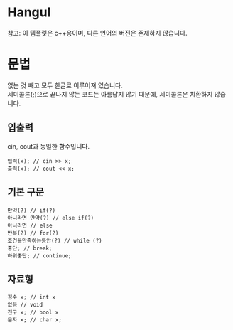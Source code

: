 # Hangul
참고: 이 템플릿은 c++용이며, 다른 언어의 버전은 존재하지 않습니다.

# 문법
없는 것 빼고 모두 한글로 이루어져 있습니다.<br>
세미콜론(;)으로 끝나지 않는 코드는 아름답지 않기 때문에, 세미콜론은 치환하지 않습니다.

## 입출력
cin, cout과 동일한 함수입니다.
```
입력(x); // cin >> x;
출력(x); // cout << x;
```

## 기본 구문

```
만약(?) // if(?)
아니라면 만약(?) // else if(?)
아니라면 // else
반복(?) // for(?)
조건을만족하는동안(?) // while (?)
중단; // break;
하위중단; // continue;
```

## 자료형

```
정수 x; // int x
없음 // void
전구 x; // bool x
문자 x; // char x;
```
